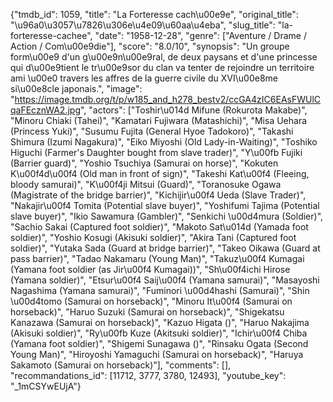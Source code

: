 {"tmdb_id": 1059, "title": "La Forteresse cach\u00e9e", "original_title": "\u96a0\u3057\u7826\u306e\u4e09\u60aa\u4eba", "slug_title": "la-forteresse-cachee", "date": "1958-12-28", "genre": ["Aventure / Drame / Action / Com\u00e9die"], "score": "8.0/10", "synopsis": "Un groupe form\u00e9 d'un g\u00e9n\u00e9ral, de deux paysans et d'une princesse qui d\u00e9tient le tr\u00e9sor du clan va tenter de rejoindre un territoire ami \u00e0 travers les affres de la guerre civile du XVI\u00e8me si\u00e8cle japonais.", "image": "https://image.tmdb.org/t/p/w185_and_h278_bestv2/ccGA4zIC6EAsFWUlCqaFEcznWA2.jpg", "actors": ["Toshir\u014d Mifune (Rokurota Makabe)", "Minoru Chiaki (Tahei)", "Kamatari Fujiwara (Matashichi)", "Misa Uehara (Princess Yuki)", "Susumu Fujita (General Hyoe Tadokoro)", "Takashi Shimura (Izumi Nagakura)", "Eiko Miyoshi (Old Lady-in-Waiting)", "Toshiko Higuchi (Farmer's Daughter bought from slave trader)", "Y\u00fb Fujiki (Barrier guard)", "Yoshio Tsuchiya (Samurai on horse)", "Kokuten K\u00f4d\u00f4 (Old man in front of sign)", "Takeshi Kat\u00f4 (Fleeing, bloody samurai)", "K\u00f4ji Mitsui (Guard)", "Toranosuke Ogawa (Magistrate of the bridge barrier)", "Kichijir\u00f4 Ueda (Slave Trader)", "Nakajir\u00f4 Tomita (Potential slave buyer)", "Yoshifumi Tajima (Potential slave buyer)", "Ikio Sawamura (Gambler)", "Senkichi \u00d4mura (Soldier)", "Sachio Sakai (Captured foot soldier)", "Makoto Sat\u014d (Yamada foot soldier)", "Yoshio Kosugi (Akisuki soldier)", "Akira Tani (Captured foot soldier)", "Yutaka Sada (Guard at bridge barrier)", "Takeo Oikawa (Guard at pass barrier)", "Tadao Nakamaru (Young Man)", "Takuz\u00f4 Kumagai (Yamana foot soldier (as Jir\u00f4 Kumagai))", "Sh\u00f4ichi Hirose (Yamana soldier)", "Etsur\u00f4 Saij\u00f4 (Yamana samurai)", "Masayoshi Nagashima (Yamana samurai)", "Fuminori \u00d4hashi (Samurai)", "Shin \u00d4tomo (Samurai on horseback)", "Minoru It\u00f4 (Samurai on horseback)", "Haruo Suzuki (Samurai on horseback)", "Shigekatsu Kanazawa (Samurai on horseback)", "Kazuo Higata ()", "Haruo Nakajima (Akisuki soldier)", "Ry\u00fb Kuze (Akitsuki soldier)", "Ichir\u00f4 Chiba (Yamana foot soldier)", "Shigemi Sunagawa ()", "Rinsaku Ogata (Second Young Man)", "Hiroyoshi Yamaguchi (Samurai on horseback)", "Haruya Sakamoto (Samurai on horseback)"], "comments": [], "recommandations_id": [11712, 3777, 3780, 12493], "youtube_key": "_1mCSYwEUjA"}
